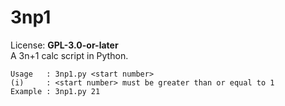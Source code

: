 # 3np1
License: **GPL-3.0-or-later**  
A 3n+1 calc script in Python.

```
Usage   : 3np1.py <start number>
(i)     : <start number> must be greater than or equal to 1
Example : 3np1.py 21
```

